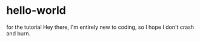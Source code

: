 # hello-world
for the tutorial
Hey there, I'm entirely new to coding, so I hope I don't crash and burn.
